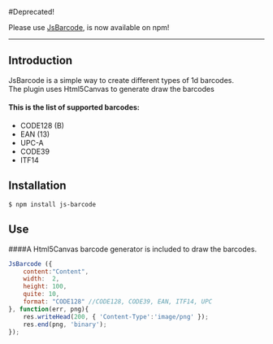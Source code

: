 #Deprecated!

Please use [JsBarcode](https://github.com/lindell/JsBarcode), is now available on npm!

----

Introduction
----
JsBarcode is a simple way to create different types of 1d barcodes.  
The plugin uses Html5Canvas to generate draw the barcodes

#### This is the list of supported barcodes:
*  CODE128 (B)
*  EAN (13)
*  UPC-A
*  CODE39
*  ITF14

Installation
----
`$ npm install js-barcode`

Use
----
####A Html5Canvas barcode generator is included to draw the barcodes.
````javascript
JsBarcode ({
	content:"Content",
	width:	2,
	height:	100,
	quite: 10,
	format:	"CODE128" //CODE128, CODE39, EAN, ITF14, UPC
}, function(err, png){
	res.writeHead(200, { 'Content-Type':'image/png' });
	res.end(png, 'binary');
});
````
